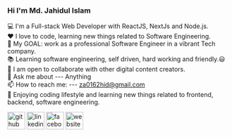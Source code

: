 
### Hi I'm Md. Jahidul Islam 

 💻 I'm a Full-stack Web Developer with ReactJS, NextJs and Node.js.  
 ❤️ I love to code, learning new things related to Software Engineering.  
 🔌 My GOAL: work as a professional Software Engineer in a vibrant Tech company.  
 📚 Learning software engineering, self driven, hard working and friendly.😃  
 👯 I am open to collaborate with other digital content creators.  
 💬 Ask me about --- Anything   
 📫 How to reach me: --- za0162hid@gmail.com  
 🌷 Enjoying coding lifestyle and learning new things related to frontend, backend, software engineering.  


[<img src='https://cdn.jsdelivr.net/npm/simple-icons@3.0.1/icons/github.svg' alt='github' height='40'>](https://github.com/https://github.com/jahid777)  [<img src='https://cdn.jsdelivr.net/npm/simple-icons@3.0.1/icons/linkedin.svg' alt='linkedin' height='40'>](https://www.linkedin.com/in/https://www.linkedin.com/in/md-jahidul-islam-9578941a6/)  [<img src='https://cdn.jsdelivr.net/npm/simple-icons@3.0.1/icons/facebook.svg' alt='facebook' height='40'>](https://www.facebook.com/https://www.facebook.com/zahid.hassain.51/)  [<img src='https://cdn.jsdelivr.net/npm/simple-icons@3.0.1/icons/icloud.svg' alt='website' height='40'>](https://web-portfolio-jahid.netlify.app/) 
